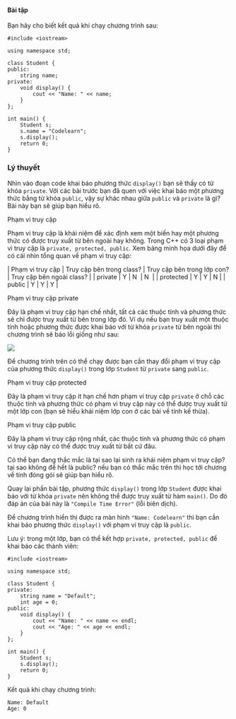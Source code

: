 #### Bài tập

Bạn hãy cho biết kết quả khi chạy chương trình sau:

```
#include <iostream>

using namespace std;

class Student {
public:
    string name;
private:
    void display() {
        cout << "Name: " << name;
    }
};

int main() {
    Student s;
    s.name = "Codelearn";
    s.display();
    return 0;
}
```

### Lý thuyết

Nhìn vào đoạn code khai báo phương thức `display()` bạn sẽ thấy có từ khóa `private`. Với các bài trước bạn đã quen với việc khai báo một phương thức bằng từ khóa `public`, vậy sự khác nhau giữa `public` và `private` là gì? Bài này bạn sẽ giúp bạn hiểu rõ.

Phạm vi truy cập

Phạm vi truy cập là khái niệm để xác định xem một biến hay một phương thức có được truy xuất từ bên ngoài hay không. Trong C++ có 3 loại phạm vi truy cập là `private, protected, public`. Xem bảng minh họa dưới đây để có cái nhìn tổng quan về phạm vi truy cập:

| Phạm vi truy cập | Truy cập bên trong class? | Truy cập bên trong lớp con? | Truy cập bên ngoài class? |
| private | Y | N  | N  |
| protected | Y | Y | N |
| public | Y | Y | Y |

Phạm vi truy cập private

Đây là phạm vi truy cập hạn chế nhất, tất cả các thuộc tính và phương thức sẽ chỉ được truy xuất từ bên trong lớp đó. Ví dụ nếu bạn truy xuất một thuộc tính hoặc phương thức được khai báo với từ khóa `private` từ bên ngoài thì chương trình sẽ báo lỗi giống như sau:

![](https://codelearn.io/Media/Default/Users/TuanLQ7/tuanlq7/Cpp_OOP_Class4-1.png)

Để chương trình trên có thể chạy được bạn cần thay đổi phạm vi truy cập của phương thức `display()` trong lớp `Student` từ `private` sang `public`.

Phạm vi truy cập protected

Đây là phạm vi truy cập ít hạn chế hơn phạm vi truy cập `private` ở chỗ các thuộc tính và phương thức có phạm vi truy cập này có thể được truy xuất từ một lớp con (bạn sẽ hiểu khái niệm lớp con ở các bài về tính kế thừa).

Phạm vi truy cập public

Đây là phạm vi truy cập rộng nhất, các thuộc tính và phương thức có phạm vi truy cập này có thể được truy xuất từ bất cứ đâu.

Có thể bạn đang thắc mắc là tại sao lại sinh ra khái niệm phạm vi truy cập? tại sao không để hết là public? nếu bạn có thắc mắc trên thì học tới chương về tính đóng gói sẽ giúp bạn hiểu rõ.

Quay lại phần bài tập, phương thức `display()` trong lớp `Student` được khai báo với từ khóa `private` nên không thể được truy xuất từ hàm `main()`. Do đó đáp án của bài này là `"Compile Time Error"` (lỗi biên dịch).

Để chương trình hiển thị được ra màn hình `"Name: Codelearn"` thì bạn cần khai báo phương thức `display()` với phạm vi truy cập là `public`.

Lưu ý: trong một lớp, bạn có thể kết hợp `private, protected, public` để khai báo các thành viên:

```
#include <iostream>

using namespace std;

class Student {
private:
    string name = "Default";
    int age = 0;
public:
    void display() {
        cout << "Name: " << name << endl;
        cout << "Age: " << age << endl;
    }
};

int main() {
    Student s;
    s.display();
    return 0;
}
```

Kết quả khi chạy chương trình:

```
Name: Default
Age: 0
```
